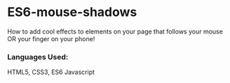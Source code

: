 # ES6-mouse-shadows

How to add cool effects to elements on your page that follows your mouse OR your finger on your phone!

### Languages Used:
HTML5, CSS3, ES6 Javascript
